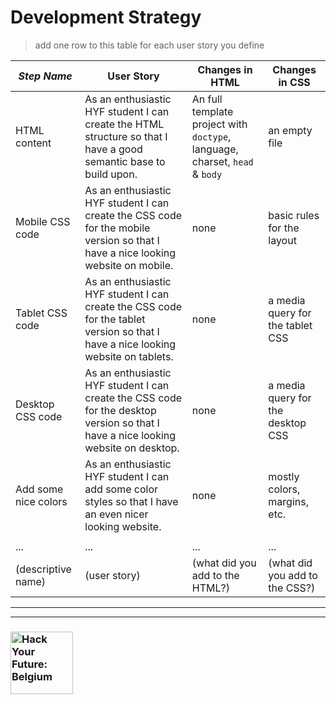 # Development Strategy

> add one row to this table for each user story you define

| _Step Name_ | User Story | Changes in HTML | Changes in CSS |
| --- | --- | --- | --- |
| HTML content | As an enthusiastic HYF student I can create the HTML structure so that I have a good semantic base to build upon. | An full template project with `doctype`, language, charset, `head` & `body` | an empty file |
| Mobile CSS code | As an enthusiastic HYF student I can create the CSS code for the mobile version so that I have a nice looking website on mobile. | none | basic rules for the layout |
| Tablet CSS code | As an enthusiastic HYF student I can create the CSS code for the tablet version so that I have a nice looking website on tablets. | none | a media query for the tablet CSS |
| Desktop CSS code | As an enthusiastic HYF student I can create the CSS code for the desktop version so that I have a nice looking website on desktop. | none | a media query for the desktop CSS |
| Add some nice colors | As an enthusiastic HYF student I can add some color styles so that I have an even nicer looking website. | none | mostly colors, margins, etc. |
|  | |  |  |
| ... | ... | ... | ... |
| (descriptive name) | (user story) | (what did you add to the HTML?) | (what did you add to the CSS?) |


---
---

### <a href="https://hackyourfuture.be" target="_blank"><img src="https://user-images.githubusercontent.com/18554853/63941625-4c7c3d00-ca6c-11e9-9a76-8d5e3632fe70.jpg" width="100" height="100" alt="Hack Your Future: Belgium"></a>

